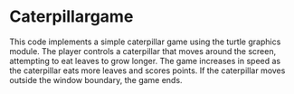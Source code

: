 # Caterpillargame
This code implements a simple caterpillar game using the turtle graphics module. The player controls a caterpillar that moves around the screen, attempting to eat leaves to grow longer. The game increases in speed as the caterpillar eats more leaves and scores points. If the caterpillar moves outside the window boundary, the game ends.
